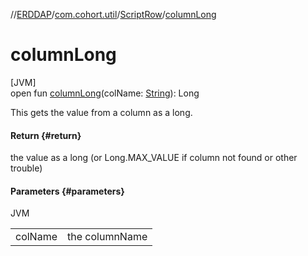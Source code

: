 //[ERDDAP](../../../index.md)/[com.cohort.util](../index.md)/[ScriptRow](index.md)/[columnLong](column-long.md)

# columnLong

[JVM]\
open fun [columnLong](column-long.md)(colName: [String](https://docs.oracle.com/en/java/javase/21/docs/api/java.base/java/lang/String.html)): Long

This gets the value from a column as a long.

#### Return {#return}

the value as a long (or Long.MAX_VALUE if column not found or other trouble)

#### Parameters {#parameters}

JVM

| | |
|---|---|
| colName | the columnName |